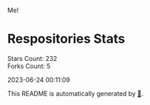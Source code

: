 Me!

# Respositories Stats
Stars Count: 232  
Forks Count: 5

2023-06-24 00:11:09  

This README is automatically generated by [🐰](https://github.com/rnitta/rnitta).
